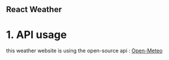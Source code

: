 ## React Weather

# 1. API usage
this weather website is using the open-source api :
[Open-Meteo](https://www.npmjs.com/package/openmeteo)